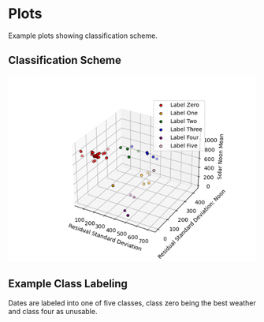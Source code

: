 # Plots

Example plots showing classification scheme.

## Classification Scheme

![../img/3d_clustering_visualized.png](img/3d_clustering_visualized.png)

## Example Class Labeling

Dates are labeled into one of five classes, class zero being the best weather
and class four as unusable.



